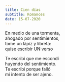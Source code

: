 ```yaml
---
title: Cien días
subtitle: Romances
date: 15-07-2020
---
```


En medio de una tormenta,  
ahogado por sentimientos,  
tome un lápiz y libreta:  
quise escribir UN verso

Te escribí que me escondí  
huyendo del sentimiento.  
Te escribí porque falló  
mi intento de ser ajeno.
